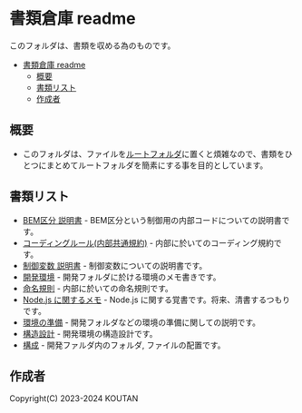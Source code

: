 # 書類倉庫 readme

このフォルダは、書類を収める為のものです。

- [書類倉庫 readme](#書類倉庫-readme)
  - [概要](#概要)
  - [書類リスト](#書類リスト)
  - [作成者](#作成者)

## 概要

- このフォルダは、ファイルを[ルートフォルダ](../README.md)に置くと煩雑なので、書類をひとつにまとめてルートフォルダを簡素にする事を目的としています。

## 書類リスト

- [BEM区分 説明書](./bemclass.md) - BEM区分という制御用の内部コードについての説明書です。
- [コーディングルール(内部共通規約)](./codingrules.md) - 内部に於いてのコーディング規約です。
- [制御変数 説明書](./config.md) - 制御変数についての説明書です。
- [開発環境](./environment.md) - 開発フォルダに於ける環境のメモ書きです。
- [命名規則](./namingconvention.md) - 内部に於いての命名規則です。
- [Node.js に関するメモ](./nodejs.md) - Node.js に関する覚書です。将来、清書するつもりです。
- [環境の準備](./preparation.md) - 開発フォルダなどの環境の準備に関しての説明です。
- [構造設計](./structuraldesign.md) - 開発環境の構造設計です。
- [構成](./structure.md) - 開発ファルダ内のフォルダ, ファイルの配置です。

## 作成者

Copyright(C) 2023-2024 KOUTAN
